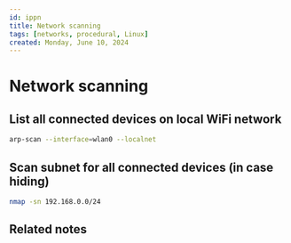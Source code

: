 ```yaml
---
id: ippn
title: Network scanning
tags: [networks, procedural, Linux]
created: Monday, June 10, 2024
---
```


# Network scanning

## List all connected devices on local WiFi network

```sh
arp-scan --interface=wlan0 --localnet
```

## Scan subnet for all connected devices (in case hiding)

```sh
nmap -sn 192.168.0.0/24
```

## Related notes
